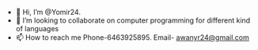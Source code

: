 - 👋 Hi, I’m @Yomir24.  
- 💞️ I’m looking to collaborate on  computer programming for different kind of languages
- 📫 How to reach me  Phone-6463925895. Email- awanyr24@gmail.com

<!---
Yomir24/Yomir24 is a ✨ special ✨ repository because its `README.md` (this file) appears on your GitHub profile.
You can click the Preview link to take a look at your changes.
--->
